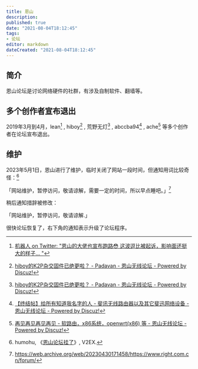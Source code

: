 ```yaml
---
title: 恩山
description:
published: true
date: "2021-08-04T18:12:45"
tags:
- 论坛
editor: markdown
dateCreated: "2021-08-04T18:12:45"
---
```


## 简介

恩山论坛是讨论网络硬件的社群，有涉及自制软件、翻墙等。

## 多个创作者宣布退出

2019年3月到4月，lean[^128629] , hiboy[^h_d] , 荒野无灯[^h_d] , abccba94[^abccba94] , ache[^ache] 等多个创作者在论坛宣布退出。

[^128629]: [机器人 on Twitter: "恩山的大佬也宣布跑路😳 这波逗比被起诉，影响面还挺大的样子… "](https://web.archive.org/web/20210805003631/https://twitter.com/ifancybot/status/1128629588664377349)

[^h_d]: [hiboy的K2P杂交固件已绝更啦？ - Padavan - 恩山无线论坛 - Powered by Discuz!](https://web.archive.org/web/20210804132911/https://www.right.com.cn/forum/thread-802529-1-5.html)

[^abccba94]: [【终结帖】给所有知道我名字的人 - 斐讯无线路由器以及其它斐迅网络设备 - 恩山无线论坛 - Powered by Discuz!](https://web.archive.org/web/20210804131806/https://www.right.com.cn/forum/thread-538485-1-2.html)

[^ache]: [再见再见再见再见 - 软路由，x86系统，openwrt(x86) 等 - 恩山无线论坛 - Powered by Discuz!](https://web.archive.org/web/20210804133244/https://www.right.com.cn/forum/thread-3188574-1-1.html)

## 维护

2023年5月1日，恩山进行了维护，临时关闭了网站一段时间，但通知用词比较奇怪：[^mohumohu]

[^mohumohu]: humohu, 《[恩山论坛挂了](https://web.archive.org/web/20230516133203/https://www.v2ex.com/t/936668)》, V2EX.

「网站维护，暂停访问，敬请谅解，需要一定的时间，所以早点睡吧。」[^hp1]

[^hp1]: <https://web.archive.org/web/20230430171458/https://www.right.com.cn/forum/>

稍后通知措辞被修改：

「网站维护，暂停访问，敬请谅解.」

很快论坛恢复了，右下角的通知表示升级了论坛程序。
